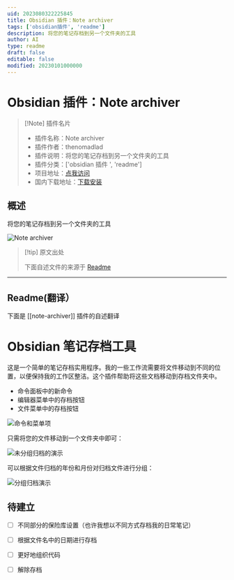 ```yaml
---
uid: 2023080322225845
title: Obsidian 插件：Note archiver
tags: ['obsidian插件', 'readme']
description: 将您的笔记存档到另一个文件夹的工具
author: AI
type: readme
draft: false
editable: false
modified: 20230101000000
---
```


# Obsidian 插件：Note archiver

> [!Note] 插件名片
> - 插件名称：Note archiver
> - 插件作者：thenomadlad
> - 插件说明：将您的笔记存档到另一个文件夹的工具
> - 插件分类：['obsidian 插件 ', 'readme']
> - 项目地址：[点我访问](https://github.com/thenomadlad/obsidian-note-archiver)
> - 国内下载地址：[下载安装](https://pkmer.cn/products/plugin/pluginMarket/?note-archiver)

## 概述

将您的笔记存档到另一个文件夹的工具

![Note archiver](https://cdn.pkmer.cn/covers/note-archiver.png!pkmer)

> [!tip] 原文出处
>
>下面自述文件的来源于 [Readme](https://ghproxy.net/https://raw.githubusercontent.com/thenomadlad/obsidian-note-archiver/main/README.md)

---

## Readme(翻译）

下面是 [[note-archiver]] 插件的自述翻译

# Obsidian 笔记存档工具

这是一个简单的笔记存档实用程序。我的一些工作流需要将文件移动到不同的位置，以便保持我的工作区整洁。这个插件帮助将这些文档移动到存档文件夹中。

- 命令面板中的新命令
- 编辑器菜单中的存档按钮
- 文件菜单中的存档按钮

![命令和菜单项](./docs/img/commands_and_menu_items.png)

只需将您的文件移动到一个文件夹中即可：

![未分组归档的演示](./docs/img/demo_ungrouped.gif)

可以根据文件归档的年份和月份对归档文件进行分组：

![分组归档演示](./docs/img/demo_grouped.gif)

## 待建立

- [ ] 不同部分的保险库设置（也许我想以不同方式存档我的日常笔记）
- [ ] 根据文件名中的日期进行存档
- [ ] 更好地组织代码
- [ ] 解除存档



